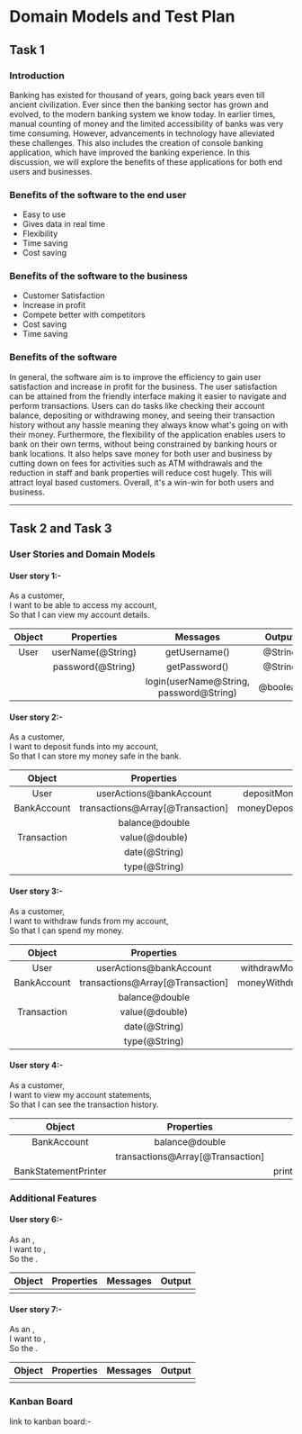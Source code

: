 # Domain Models and Test Plan
## Task 1

### Introduction
Banking has existed for thousand of years, going back years even till ancient civilization. Ever since then the banking sector has grown and evolved, to the modern banking system we know today.
In earlier times, manual counting of money and the limited accessibility of banks was very time consuming. However, advancements in technology have alleviated these challenges. This also includes the creation of console banking application, which have improved the banking experience. In this discussion, we will explore the benefits of these applications for both end users and businesses.

### Benefits of the software to the end user 
- Easy to use
- Gives data in real time
- Flexibility
- Time saving
- Cost saving
  
### Benefits of the software to the business
- Customer Satisfaction
- Increase in profit
- Compete better with competitors
- Cost saving 
- Time saving

### Benefits of the software 
In general, the software aim is to improve the efficiency to gain user satisfaction and increase in profit for the business. The user satisfaction can be attained from the friendly interface making it easier to navigate and perform transactions. Users can do tasks like checking their account balance, depositing or withdrawing money, and seeing their transaction history without any hassle meaning they always know what's going on with their money. Furthermore, the flexibility of the application enables users to bank on their own terms, without being constrained by banking hours or bank locations. It also helps save money for both user and business by cutting down on fees for activities such as ATM withdrawals and the reduction in staff and bank properties will reduce cost hugely. This will attract loyal based customers. Overall, it's a win-win for both users and business.



---
## Task 2 and Task 3

### User Stories and Domain Models

#### User story 1:-
As a customer, <br>
I want to be able to access my account, <br>
So that I can view my account details. <br>

| Object |    Properties     |                Messages                 |  Output  |
| :----: | :---------------: | :-------------------------------------: | :------: |
|  User  | userName(@String) |              getUsername()              | @String  |
|        | password(@String) |              getPassword()              | @String  |
|        |                   | login(userName@String, password@String) | @boolean |
#### User story 2:-
As a customer, <br>
I want to deposit funds into my account, <br>
So that I can store my money safe in the bank. <br>

|   Object    |            Properties            |                 Messages                 | Output  |
| :---------: | :------------------------------: | :--------------------------------------: | :-----: |
|    User     |     userActions@bankAccount      |  depositMoney(date@string,value@double)  |  @void  |
| BankAccount | transactions@Array[@Transaction] | moneyDeposited(date@string,value@double) |  @void  |
|             |          balance@double          |               getBalance()               | @double |
| Transaction |          value(@double)          |                getValue()                | @double |
|             |          date(@String)           |                getDate()                 | @String |
|             |          type(@String)           |                getType()                 | @String |

#### User story 3:-
As a customer, <br>
I want to withdraw funds from my account, <br>
So that I can spend my money. <br>

|   Object    |            Properties            |                 Messages                 | Output  |
| :---------: | :------------------------------: | :--------------------------------------: | :-----: |
|    User     |     userActions@bankAccount      | withdrawMoney(date@string,value@double)  |  @void  |
| BankAccount | transactions@Array[@Transaction] | moneyWithdrawn(date@string,value@double) |  @void  |
|             |          balance@double          |               getBalance()               | @double |
| Transaction |          value(@double)          |                getValue()                | @double |
|             |          date(@String)           |                getDate()                 | @String |
|             |          type(@String)           |                getType()                 | @String |

#### User story 4:-
As a customer, <br>
I want to view my account statements, <br>
So that I can see the transaction history. <br>

|        Object        |            Properties            |             Messages             |        Output        |
| :------------------: | :------------------------------: | :------------------------------: | :------------------: |
|     BankAccount      |          balance@double          |           getBalance()           |       @double        |
|                      | transactions@Array[@Transaction] |        getTransactions()         | @Array[@Transaction] |
| BankStatementPrinter |                                  | printBankStatement(@BankAccount) |       @String        |

### Additional Features

#### User story 6:-
As an , <br>
I want to , <br>
So the . <br>

| Object | Properties | Messages | Output |
| :----: | :--------: | :------: | :----: |
|        |            |          |        |

#### User story 7:-
As an , <br>
I want to , <br>
So the . <br>

| Object | Properties | Messages | Output |
| :----: | :--------: | :------: | :----: |
|        |            |          |        |

### Kanban Board

link to kanban board:-
